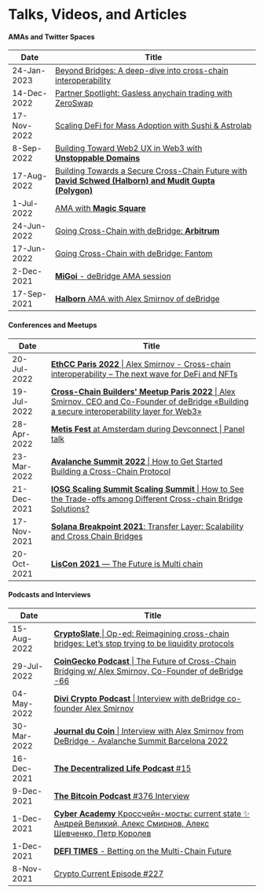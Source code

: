 # Talks, Videos, and Articles

#### **AMAs and Twitter Spaces**

| Date        | Title                                                                                                                                                       |
| ----------- | ----------------------------------------------------------------------------------------------------------------------------------------------------------- |
| 24-Jan-2023 | [Beyond Bridges: A deep-dive into cross-chain interoperability](https://www.youtube.com/watch?v=O\_YX3MFlt-0)                                               |
| 14-Dec-2022 | [Partner Spotlight: Gasless anychain trading with ZeroSwap](https://www.youtube.com/watch?v=RzZWTeIRkXw)                                                    |
| 17-Nov-2022 | [Scaling DeFi for Mass Adoption with Sushi & Astrolab](https://www.youtube.com/watch?v=j4OECkLk24Y\&t=2s)                                                   |
| 8-Sep-2022  | [Building Toward Web2 UX in Web3 with **Unstoppable Domains**](https://www.youtube.com/watch?v=\_OCGbbDIIDc)                                                |
| 17-Aug-2022 | [Building Towards a Secure Cross-Chain Future with **David Schwed (Halborn) and Mudit Gupta (Polygon)**](https://www.youtube.com/watch?v=SLHR-tOUllo\&t=4s) |
| 1-Jul-2022  | [AMA with **Magic Square**](https://twitter.com/deBridgeFinance/status/1542463031913115649)                                                                 |
| 24-Jun-2022 | [Going Cross-Chain with deBridge: **Arbitrum**](https://twitter.com/deBridgeFinance/status/1539612877765906432)                                             |
| 17-Jun-2022 | [Going Cross-Chain with deBridge: Fantom](https://www.youtube.com/watch?v=rmXK6gJvIcA\&t=6s)                                                                |
| 2-Dec-2021  | [**MiGoi** - deBridge AMA session](https://www.youtube.com/watch?v=nIYUXku7F\_Y)                                                                            |
| 17-Sep-2021 | [**Halborn** AMA with Alex Smirnov of deBridge](https://www.youtube.com/watch?v=V\_kqlcRCCD8\&t=527s)                                                       |



#### Conferences and Meetups

| Date        | Title                                                                                                                                                                                                    |
| ----------- | -------------------------------------------------------------------------------------------------------------------------------------------------------------------------------------------------------- |
| 20-Jul-2022 | [**EthCC Paris 2022** \| Alex Smirnov - Cross-chain interoperability – The next wave for DeFi and NFTs](https://www.youtube.com/watch?v=1xm8NVhxfLE)                                                     |
| 19-Jul-2022 | [**Cross-Chain Builders' Meetup Paris 2022** \| Alex Smirnov, CEO and Сo-Founder of deBridge «Building a secure interoperability layer for Web3»](https://www.youtube.com/watch?v=bTiBv6Ibdyw\&t=2260s)  |
| 28-Apr-2022 | [**Metis Fest** at Amsterdam during Devconnect \| Panel talk](https://www.youtube.com/watch?v=a7AzYsV6wB8)                                                                                               |
| 23-Mar-2022 | [**Avalanche Summit 2022** \| How to Get Started Building a Cross-Chain Protocol](https://www.youtube.com/watch?v=DpSS77aKUzs)                                                                           |
| 21-Dec-2021 | [**IOSG Scaling Summit Scaling Summit** \| How to See the Trade-offs among Different Cross-chain Bridge Solutions?](https://www.youtube.com/watch?v=Iz5WiRlG7qM)                                         |
| 17-Nov-2021 | [**Solana Breakpoint 2021**: Transfer Layer: Scalability and Cross Chain Bridges](https://www.youtube.com/watch?v=YH0FvcHdLX8)                                                                           |
| 20-Oct-2021 | [**LisCon 2021** — The Future is Multi chain](https://www.youtube.com/watch?v=\_PZsTtrmiig)                                                                                                              |

#### Podcasts and Interviews

| Date        | Title                                                                                                                                                                                                         |
| ----------- | ------------------------------------------------------------------------------------------------------------------------------------------------------------------------------------------------------------- |
| 15-Aug-2022 | [**CryptoSlate** \| Op-ed: Reimagining cross-chain bridges: Let’s stop trying to be liquidity protocols](https://cryptoslate.com/reimagining-cross-chain-bridges-lets-stop-trying-to-be-liquidity-protocols/) |
| 29-Jul-2022 | [**CoinGecko Podcast** \| The Future of Cross-Chain Bridging w/ Alex Smirnov, Co-Founder of deBridge -66](https://www.youtube.com/watch?v=JtzKQij1gWI)                                                        |
| 04-May-2022 | [**Divi Crypto Podcast** \| Interview with deBridge co-founder Alex Smirnov](https://twitter.com/diviproject/status/1521838696231845888?s=21\&t=KRKZoZEHCDwreWwiwaLBlQ)                                       |
| 30-Mar-2022 | [**Journal du Coin** \| Interview with Alex Smirnov from DeBridge - Avalanche Summit Barcelona 2022](https://www.youtube.com/watch?v=HjWsFFOOE5U)                                                             |
| 16-Dec-2021 | [**The Decentralized Life Podcast** #15](https://pod.co/decentralized/15-with-alex-smirnov-co-founder-of-debridge)                                                                                            |
| 9-Dec-2021  | [**The Bitcoin Podcast** #376 Interview](http://thebitcoinpodcast.com/the-bitcoin-podcast-376/)                                                                                                               |
| 1-Dec-2021  | [**Cyber Academy** Кроссчейн-мосты: current state ✨ Андрей Великий, Алекс Смирнов, Алекс Шевченко, Петр Королев](https://www.youtube.com/watch?v=sKvkDZVBcVE)                                                 |
| 1-Dec-2021  | [**DEFI TIMES** - Betting on the Multi-Chain Future ](https://open.spotify.com/episode/4G17XvDwXQzMMHvdYKjKlP?si=2130e9f5a8db46da\&nd=1)                                                                      |
| 8-Nov-2021  | [Crypto Current Episode #227](https://www.youtube.com/watch?v=PahLcN8j\_kI)                                                                                                                                   |







